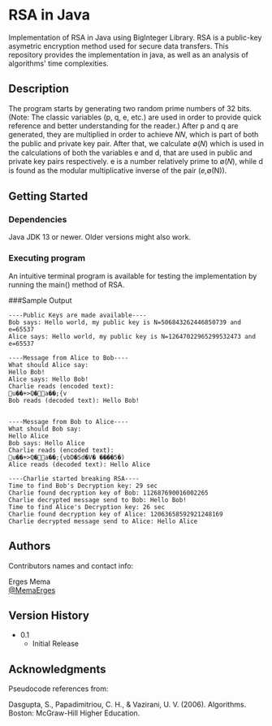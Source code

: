 # RSA in Java 

Implementation of RSA in Java using BigInteger Library. 
RSA is a public-key asymetric encryption method used for secure data transfers. 
This repository provides the implementation in java, as well as an analysis of algorithms' time complexities.

## Description

The program starts by generating two random prime numbers of 32 bits. (Note: The classic variables (p, q, e, etc.) are used in order to provide quick reference and better understanding for the reader.) After p and q are generated, they are multiplied in order to achieve 𝑁𝑁, which is part of both the public and private key pair. After that, we calculate ∅(𝑁) which is used in the calculations of both the variables e and d, that are used in public and private key pairs respectively. e is a number relatively prime to ∅(𝑁), while d is found as the modular multiplicative inverse of the pair (𝑒,∅(N)).

## Getting Started

### Dependencies

Java JDK 13 or newer.
Older versions might also work.

### Executing program

An intuitive terminal program is available for testing the implementation by running the main() method of RSA.

###Sample Output
```
----Public Keys are made available----
Bob says: Hello world, my public key is N=506843262446850739 and e=65537 
Alice says: Hello world, my public key is N=12647022965299532473 and e=65537

----Message from Alice to Bob----
What should Alice say:
Hello Bob!
Alice says: Hello Bob!
Charlie reads (encoded text):
u��+>Q�a��;{v
Bob reads (decoded text): Hello Bob!


----Message from Bob to Alice----
What should Bob say:
Hello Alice
Bob says: Hello Alice
Charlie reads (encoded text):
u��+>Q�a��;{vbD�Sd�V� ����5�)
Alice reads (decoded text): Hello Alice 

----Charlie started breaking RSA---- 
Time to find Bob's Decryption key: 29 sec 
Charlie found decryption key of Bob: 112687690016002265 
Charlie decrypted message send to Bob: Hello Bob! 
Time to find Alice's Decryption key: 26 sec 
Charlie found decryption key of Alice: 12063658592921248169 
Charlie decrypted message send to Alice: Hello Alice
```



## Authors

Contributors names and contact info:

Erges Mema  
[@MemaErges](https://twitter.com/memaerges)

## Version History

* 0.1
    * Initial Release

## Acknowledgments

Pseudocode references from:

Dasgupta, S., Papadimitriou, C. H., & Vazirani, U. V. (2006). Algorithms. Boston: McGraw-Hill Higher Education.

